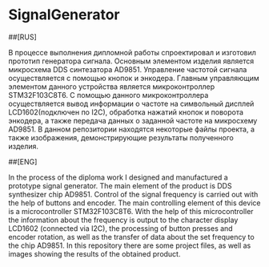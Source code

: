 # SignalGenerator

##[RUS]

В процессе выполнения дипломной работы спроектировал и изготовил прототип генератора сигнала. Основным элементом изделия является микросхема DDS синтезатора AD9851. Управление частотой сигнала осуществляется с помощью кнопок и энкодера. Главным управляющим элементом данного устройства является микроконтроллер STM32F103C8T6. С помощью данного микроконтроллера осуществляется вывод информации о частоте на символьный дисплей LCD1602(подключен по I2C), обработка нажатий кнопок и поворота энкодера, а также передача данных о заданной частоте на микросхему AD9851. В данном репозитории находятся некоторые файлы проекта, а также изображения, демонстрирующие результаты полученного изделия.


##[ENG]

In the process of the diploma work I designed and manufactured a prototype signal generator. The main element of the product is DDS synthesizer chip AD9851. Control of the signal frequency is carried out with the help of buttons and encoder. The main controlling element of this device is a microcontroller STM32F103C8T6. With the help of this microcontroller the information about the frequency is output to the character display LCD1602 (connected via I2C), the processing of button presses and encoder rotation, as well as the transfer of data about the set frequency to the chip AD9851. In this repository there are some project files, as well as images showing the results of the obtained product.

